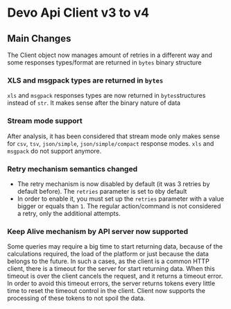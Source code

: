 # Devo Api Client v3 to v4

## Main Changes
The Client object now manages amount of retries in a different way and some responses types/format are returned in `bytes` binary structure

### XLS and msgpack types are returned in `bytes`

`xls` and `msgpack` responses types are now returned in `bytes`structures instead of `str`. It makes sense after the binary nature of data

### Stream mode support

After analysis, it has been considered that stream mode only makes sense for `csv`, `tsv`, `json/simple`, `json/simple/compact` response modes. `xls` and `msgpack` do not support anymore.

### Retry mechanism semantics changed

* The retry mechanism is now disabled by default (it was 3 retries by default before). The `retries` parameter is set to `0`by default
* In order to enable it, you must set up the `retries` parameter with a value bigger or equals than `1`. The regular action/command is not considered a retry, only the additional attempts.

### Keep Alive mechanism by API server now supported

Some queries may require a big time to start returning data, because of the calculations required, the load of the platform or just because the data belongs to the future.
In such a cases, as the client is a common HTTP client, there is a timeout for the server for start returning data. When this timeout is over the client cancels the request, and it returns a timeout error.
In order to avoid this timeout errors, the server returns tokens every little time to reset the timeout control in the client. Client now supports the processing of these tokens to not spoil the data.
